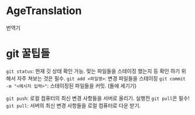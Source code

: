 # AgeTranslation
번역기

# git 꿀팁들
`git status`: 현재 깃 상태 확인 가능. 맞는 파일들을 스테이징 했는지 등 확인 하기 위해서 자주 쳐보는 것은 필수.
`git add <파일명>`: 변경 파일들을 스테이징
`git commit -m "<메시지 입력>"`: 스테이징된 파일들을 커밋. (돌에 세기기)

`git push`: 로컬 컴퓨터의 최신 변경 사항들을 서버로 올리기. 실행전 `git pull`은 필수!
`git pull`: 서버의 최신 변경 사항들을 로컬 컴퓨터로 다운 받기.
